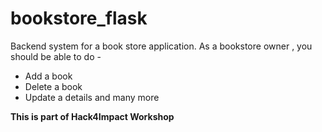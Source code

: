 # bookstore_flask
Backend system for a book store application. As a bookstore owner , you should be able to do -
  - Add a book
  - Delete a book
  - Update a details and many more

**This is part of Hack4Impact Workshop**
